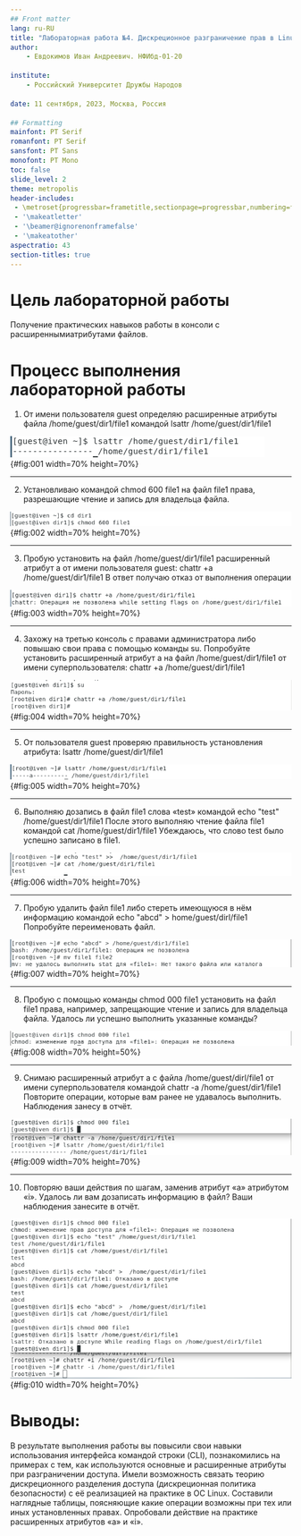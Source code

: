 ```yaml
---
## Front matter
lang: ru-RU
title: "Лабораторная работа №4. Дискреционное разграничение прав в Linux. Расширенные атрибуты."
author:
    - Евдокимов Иван Андреевич. НФИбд-01-20

institute:
    - Российский Университет Дружбы Народов

date: 11 сентября, 2023, Москва, Россия

## Formatting
mainfont: PT Serif
romanfont: PT Serif
sansfont: PT Sans
monofont: PT Mono
toc: false
slide_level: 2
theme: metropolis
header-includes: 
 - \metroset{progressbar=frametitle,sectionpage=progressbar,numbering=fraction}
 - '\makeatletter'
 - '\beamer@ignorenonframefalse'
 - '\makeatother'
aspectratio: 43
section-titles: true
---
```

# Цель лабораторной работы

Получение практических навыков работы в консоли с расширеннымиатрибутами файлов.

# Процесс выполнения лабораторной работы

1. От имени пользователя guest определяю расширенные атрибуты файла /home/guest/dir1/file1 командой lsattr /home/guest/dir1/file1

![Определяю расширенные атрибуты](image/4.1.png){#fig:001 width=70% height=70%}

---

2. Установливаю командой chmod 600 file1 на файл file1 права, разрешающие чтение и запись для владельца файла.

![Команда chmod 600 file1](image/4.2.png){#fig:002 width=70% height=70%}

---

3. Пробую установить на файл /home/guest/dir1/file1 расширенный атрибут a от имени пользователя guest: chattr +a /home/guest/dir1/file1
В ответ получаю отказ от выполнения операции

![Пробую установить на файл расширенный атрибут](image/4.3.png){#fig:003 width=70% height=70%}

---

4. Захожу на третью консоль с правами администратора либо повышаю свои права с помощью команды su. Попробуйте установить расширенный атрибут a на файл /home/guest/dir1/file1 от имени суперпользователя:
chattr +a /home/guest/dir1/file1

![Третью консоль с правами администратора](image/4.4.png){#fig:004 width=70% height=70%}

---

5. От пользователя guest проверяю правильность установления атрибута:
lsattr /home/guest/dir1/file1

![Проверяю правильность установления атрибута](image/4.5.png){#fig:005 width=70% height=70%}

---

6. Выполняю дозапись в файл file1 слова «test» командой echo "test" /home/guest/dir1/file1
После этого выполняю чтение файла file1 командой
cat /home/guest/dir1/file1
Убеждаюсь, что слово test было успешно записано в file1.

![Выполняю дозапись в файл file1](image/4.6.png){#fig:006 width=70% height=70%}

---

7. Пробую удалить файл file1 либо стереть имеющуюся в нём информацию командой echo "abcd" >  home/guest/dirl/file1
Попробуйте переименовать файл.

![ Пробую удалить файл file1](image/4.7.png){#fig:007 width=70% height=70%}

---

8. Пробую с помощью команды chmod 000 file1 установить на файл file1 права, например, запрещающие чтение и запись для владельца файла. Удалось ли успешно выполнить указанные команды?

![Команды chmod 000 file1](image/4.8.png){#fig:008 width=70% height=50%}

---

9. Снимаю расширенный атрибут a с файла /home/guest/dirl/file1 от имени суперпользователя командой chattr -a /home/guest/dir1/file1
Повторите операции, которые вам ранее не удавалось выполнить. Наблюдения занесу в отчёт.

![Снимаю расширенный атрибут a с файла](image/4.9.png){#fig:009 width=70% height=70%}

---

10. Повторяю ваши действия по шагам, заменив атрибут «a» атрибутом «i».
Удалось ли вам дозаписать информацию в файл? Ваши наблюдения занесите в отчёт.

![Замена атрибута «a» атрибутом «i».](image/4.10.png){#fig:010 width=70% height=70%}

# Выводы:

В результате выполнения работы вы повысили свои навыки использования интерфейса командой строки (CLI), познакомились на примерах с тем, как используются основные и расширенные атрибуты при разграничении доступа. Имели возможность связать теорию дискреционного разделения доступа (дискреционная политика безопасности) с её реализацией на практике в ОС Linux. Составили наглядные таблицы, поясняющие какие операции возможны при тех или иных установленных правах. Опробовали действие на практике расширенных атрибутов «а» и «i».

